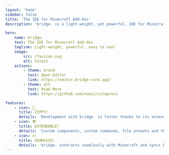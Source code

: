 ```yaml
---
layout: 'home'
sidebar: false
title: 'The IDE for Minecraft Add-Ons'
description: 'bridge. is a light-weight, yet powerful, IDE for Minecraft add-ons.'

hero:
    name: bridge.
    text: The IDE for Minecraft Add-Ons
    tagline: Light-weight, powerful, easy to use!
    image:
        src: /favicon.svg
        alt: Vitest
    actions:
        - theme: brand
          text: Open Editor
          link: https://editor.bridge-core.app/
        - theme: alt
          text: Read More
          link: https://github.com/vuejs/vitepress

features:
    - icon: 🚀
      title: ZIPPY!
      details: 'Development with bridge. is faster thanks to its extendable compiler architecture , rich auto-completions and live previews of the things you work on'
    - icon: 🛠️
      title: EXTENDABLE!
      details: 'Custom components, custom commands, file presets and themes: You can do almost anything with extensions for bridge. and choose from an already great extension ecosystem'
    - icon: 💤
      title: SEAMLESS!
      details: 'bridge. interacts seamlessly with Minecraft and syncs behavior packs, resource pack, skin packs and worlds to the com.mojang folder automatically'
---
```


